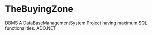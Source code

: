 # TheBuyingZone
DBMS
A DataBaseManagementSystem Project having maximum SQL functionalities.
ADO.NET
